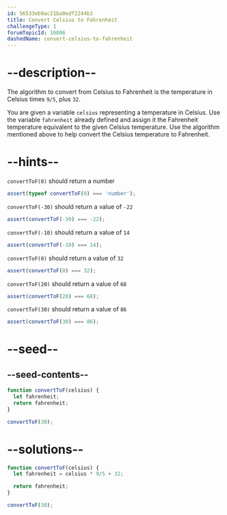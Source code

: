 ```yaml
---
id: 56533eb9ac21ba0edf2244b3
title: Convert Celsius to Fahrenheit
challengeType: 1
forumTopicId: 16806
dashedName: convert-celsius-to-fahrenheit
---
```


# --description--

The algorithm to convert from Celsius to Fahrenheit is the temperature in Celsius times `9/5`, plus `32`.

You are given a variable `celsius` representing a temperature in Celsius. Use the variable `fahrenheit` already defined and assign it the Fahrenheit temperature equivalent to the given Celsius temperature. Use the algorithm mentioned above to help convert the Celsius temperature to Fahrenheit.

# --hints--

`convertToF(0)` should return a number

```js
assert(typeof convertToF(0) === 'number');
```

`convertToF(-30)` should return a value of `-22`

```js
assert(convertToF(-30) === -22);
```

`convertToF(-10)` should return a value of `14`

```js
assert(convertToF(-10) === 14);
```

`convertToF(0)` should return a value of `32`

```js
assert(convertToF(0) === 32);
```

`convertToF(20)` should return a value of `68`

```js
assert(convertToF(20) === 68);
```

`convertToF(30)` should return a value of `86`

```js
assert(convertToF(30) === 86);
```

# --seed--

## --seed-contents--

```js
function convertToF(celsius) {
  let fahrenheit;
  return fahrenheit;
}

convertToF(30);
```

# --solutions--

```js
function convertToF(celsius) {
  let fahrenheit = celsius * 9/5 + 32;

  return fahrenheit;
}

convertToF(30);
```
